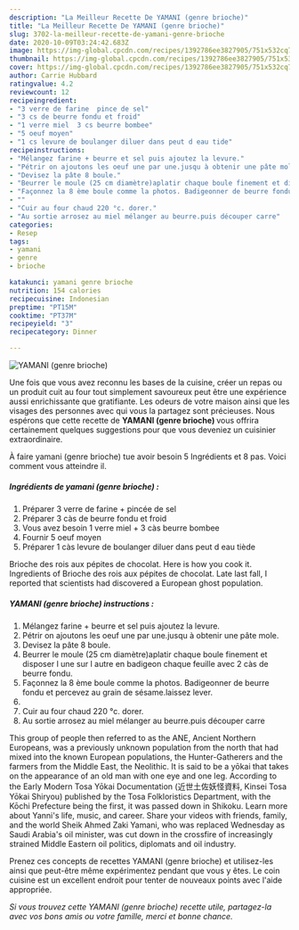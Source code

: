 ```yaml
---
description: "La Meilleur Recette De YAMANI (genre brioche)"
title: "La Meilleur Recette De YAMANI (genre brioche)"
slug: 3702-la-meilleur-recette-de-yamani-genre-brioche
date: 2020-10-09T03:24:42.683Z
image: https://img-global.cpcdn.com/recipes/1392786ee3827905/751x532cq70/yamani-genre-brioche-photo-principale-de-la-recette.jpg
thumbnail: https://img-global.cpcdn.com/recipes/1392786ee3827905/751x532cq70/yamani-genre-brioche-photo-principale-de-la-recette.jpg
cover: https://img-global.cpcdn.com/recipes/1392786ee3827905/751x532cq70/yamani-genre-brioche-photo-principale-de-la-recette.jpg
author: Carrie Hubbard
ratingvalue: 4.2
reviewcount: 12
recipeingredient:
- "3 verre de farine  pince de sel"
- "3 cs de beurre fondu et froid"
- "1 verre miel  3 cs beurre bombee"
- "5 oeuf moyen"
- "1 cs levure de boulanger diluer dans peut d eau tide"
recipeinstructions:
- "Mélangez farine + beurre et sel puis ajoutez la levure."
- "Pétrir on ajoutons les oeuf une par une.jusqu à obtenir une pâte mole."
- "Devisez la pâte 8 boule."
- "Beurrer le moule (25 cm diamètre)aplatir chaque boule finement et disposer l une sur l autre en badigeon chaque feuille avec 2 càs de beurre fondu."
- "Façonnez la 8 ème boule comme la photos. Badigeonner de beurre fondu et percevez au grain de sésame.laissez lever."
- ""
- "Cuir au four chaud 220 °c. dorer."
- "Au sortie arrosez au miel mélanger au beurre.puis découper carre"
categories:
- Resep
tags:
- yamani
- genre
- brioche

katakunci: yamani genre brioche 
nutrition: 154 calories
recipecuisine: Indonesian
preptime: "PT15M"
cooktime: "PT37M"
recipeyield: "3"
recipecategory: Dinner

---
```



![YAMANI (genre brioche)](https://img-global.cpcdn.com/recipes/1392786ee3827905/751x532cq70/yamani-genre-brioche-photo-principale-de-la-recette.jpg)

Une fois que vous avez reconnu les bases de la cuisine, créer un repas ou un produit cuit au four tout simplement savoureux peut être une expérience aussi enrichissante que gratifiante. Les odeurs de votre maison ainsi que les visages des personnes avec qui vous la partagez sont précieuses. Nous espérons que cette recette de <strong> YAMANI (genre brioche) </strong> vous offrira certainement quelques suggestions pour que vous deveniez un cuisinier extraordinaire.

<!--inarticleads1-->

À faire yamani (genre brioche) tue avoir besoin 5 Ingrédients et 8 pas. Voici comment vous atteindre il.

##### Ingrédients de yamani (genre brioche) :

1. Préparer 3 verre de farine + pincée de sel
1. Préparer 3 càs de beurre fondu et froid
1. Vous avez besoin 1 verre miel + 3 càs beurre bombee
1. Fournir 5 oeuf moyen
1. Préparer 1 càs levure de boulanger diluer dans peut d eau tiède


Brioche des rois aux pépites de chocolat. Here is how you cook it. Ingredients of Brioche des rois aux pépites de chocolat. Late last fall, I reported that scientists had discovered a European ghost population. 

<!--inarticleads2-->

##### YAMANI (genre brioche) instructions :

1. Mélangez farine + beurre et sel puis ajoutez la levure.
1. Pétrir on ajoutons les oeuf une par une.jusqu à obtenir une pâte mole.
1. Devisez la pâte 8 boule.
1. Beurrer le moule (25 cm diamètre)aplatir chaque boule finement et disposer l une sur l autre en badigeon chaque feuille avec 2 càs de beurre fondu.
1. Façonnez la 8 ème boule comme la photos. Badigeonner de beurre fondu et percevez au grain de sésame.laissez lever.
1. 
1. Cuir au four chaud 220 °c. dorer.
1. Au sortie arrosez au miel mélanger au beurre.puis découper carre


This group of people then referred to as the ANE, Ancient Northern Europeans, was a previously unknown population from the north that had mixed into the known European populations, the Hunter-Gatherers and the farmers from the Middle East, the Neolithic. It is said to be a yōkai that takes on the appearance of an old man with one eye and one leg. According to the Early Modern Tosa Yōkai Documentation (近世土佐妖怪資料, Kinsei Tosa Yōkai Shiryou) published by the Tosa Folkloristics Department, with the Kōchi Prefecture being the first, it was passed down in Shikoku. Learn more about Yanni&#39;s life, music, and career. Share your videos with friends, family, and the world Sheik Ahmed Zaki Yamani, who was replaced Wednesday as Saudi Arabia&#39;s oil minister, was cut down in the crossfire of increasingly strained Middle Eastern oil politics, diplomats and oil industry. 

<!--inarticleads1-->

<p>
Prenez ces concepts de recettes YAMANI (genre brioche) et utilisez-les ainsi que peut-être même expérimentez pendant que vous y êtes. Le coin cuisine est un excellent endroit pour tenter de nouveaux points avec l'aide appropriée.
</p>

<p>
<i>Si vous trouvez cette YAMANI (genre brioche) recette utile, partagez-la avec vos bons amis ou votre famille, merci et bonne chance.</i>
</p>
